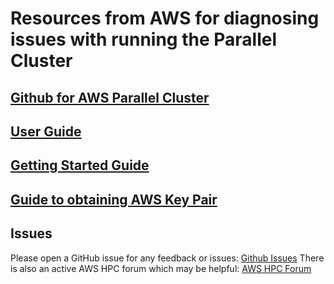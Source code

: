 # Resources from AWS for diagnosing issues with running the Parallel Cluster

## <a href="https://github.com/aws/aws-parallelcluster">Github for AWS Parallel Cluster</a>

## <a href="https://docs.aws.amazon.com/parallelcluster/latest/ug/what-is-aws-parallelcluster.html">User Guide</a>

## <a href="https://docs.aws.amazon.com/parallelcluster/latest/ug/getting_started.html">Getting Started Guide</a>

## <a href="https://docs.aws.amazon.com/AWSEC2/latest/UserGuide/ec2-key-pairs.html">Guide to obtaining AWS Key Pair</a>

## Issues

Please open a GitHub issue for any feedback or issues: <a href="https://github.com/aws/aws-parallelcluster/issues">Github Issues</a>
There is also an active AWS HPC forum which may be helpful: <a href="https://forums.aws.amazon.com/forum.jspa?forumID=192">AWS HPC Forum</a>
